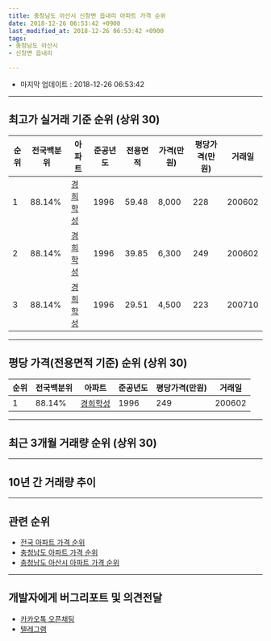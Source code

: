 ```yaml
---
title: 충청남도 아산시 신창면 읍내리 아파트 가격 순위
date: 2018-12-26 06:53:42 +0900
last_modified_at: 2018-12-26 06:53:42 +0900
tags:
- 충청남도 아산시
- 신창면 읍내리

---
```


* 마지막 업데이트 : 2018-12-26 06:53:42

---

## 최고가 실거래 기준 순위 (상위 30)


|순위|전국백분위|아파트|준공년도|전용면적|가격(만원)|평당가격(만원)|거래일|
|---|---|---|---|---|---|---|---|
|1|88.14%|[경희학성](https://search.naver.com/search.naver?query=%EC%B6%A9%EC%B2%AD%EB%82%A8%EB%8F%84+%EC%95%84%EC%82%B0%EC%8B%9C+%EC%8B%A0%EC%B0%BD%EB%A9%B4+%EC%9D%8D%EB%82%B4%EB%A6%AC+%EA%B2%BD%ED%9D%AC%ED%95%99%EC%84%B1)|1996|59.48|8,000|228|200602|
|2|88.14%|[경희학성](https://search.naver.com/search.naver?query=%EC%B6%A9%EC%B2%AD%EB%82%A8%EB%8F%84+%EC%95%84%EC%82%B0%EC%8B%9C+%EC%8B%A0%EC%B0%BD%EB%A9%B4+%EC%9D%8D%EB%82%B4%EB%A6%AC+%EA%B2%BD%ED%9D%AC%ED%95%99%EC%84%B1)|1996|39.85|6,300|249|200602|
|3|88.14%|[경희학성](https://search.naver.com/search.naver?query=%EC%B6%A9%EC%B2%AD%EB%82%A8%EB%8F%84+%EC%95%84%EC%82%B0%EC%8B%9C+%EC%8B%A0%EC%B0%BD%EB%A9%B4+%EC%9D%8D%EB%82%B4%EB%A6%AC+%EA%B2%BD%ED%9D%AC%ED%95%99%EC%84%B1)|1996|29.51|4,500|223|200710|


---

## 평당 가격(전용면적 기준) 순위 (상위 30)


|순위|전국백분위|아파트|준공년도|평당가격(만원)|거래일|
|---|---|---|---|---|---|
|1|88.14%|[경희학성](https://search.naver.com/search.naver?query=%EC%B6%A9%EC%B2%AD%EB%82%A8%EB%8F%84+%EC%95%84%EC%82%B0%EC%8B%9C+%EC%8B%A0%EC%B0%BD%EB%A9%B4+%EC%9D%8D%EB%82%B4%EB%A6%AC+%EA%B2%BD%ED%9D%AC%ED%95%99%EC%84%B1)|1996|249|200602|


---

## 최근 3개월 거래량 순위 (상위 30)


<div style="width:100%;">
    <canvas id="deal_count_ranking" height="250"></canvas>
</div>


<script>
new Chart(document.getElementById("deal_count_ranking"), {
    type: 'horizontalBar',
    data: {
        labels: ['경희학성'],
        datasets: [{
            label: '실거래 수',
            data: [10],
            borderColor: "rgba(255, 0, 128, 1)",
            backgroundColor: "rgba(255, 0, 128, 0.5)",
            fill: false,
        }]
    },
    options: {
        responsive: true,
        title: {
            display: true,
            text: '최근 3개월 거래량 순위'
        },
        tooltips: {
            mode: 'index',
            intersect: false,
            callbacks: {
                title: function(tooltipItems, data) {
                    return "실거래 수:";
                },
                label: function(tooltipItem, data) {
                    return data.labels[tooltipItem.index] + ": " + tooltipItem.xLabel;
                }
            }
        },
        hover: {
            mode: 'nearest',
            intersect: true
        },
        scales: {
            xAxes: [{
                display: true,
                scaleLabel: {
                    display: true,
                    labelString: '실거래 수'
                },
                ticks: {
                    suggestedMin: 0,
                }
            }],
            yAxes: [{
                display: true,
                ticks: {
                    autoSkip: false,
                    callback: function(value, index, values) {
                        if (value.length > 15)
                            return value.substr(0, 13) + "...";
                        else
                            return value;
                    }
                },
                scaleLabel: {
                    display: false,
                }
            }]
        }
    }
});

</script>


---

## 10년 간 거래량 추이


<div style="width:100%;">
    <canvas id="deal_progress" height="250"></canvas>
</div>

<script>
new Chart(document.getElementById("deal_progress"), {
    type: 'line',
    data: {
        labels: ['200812','200901','200902','200903','200904','200905','200906','200907','200908','200909','200910','200911','200912','201001','201002','201003','201004','201005','201006','201007','201008','201009','201010','201011','201012','201101','201102','201103','201104','201105','201106','201107','201108','201109','201110','201111','201112','201201','201202','201203','201204','201205','201206','201207','201208','201209','201210','201211','201212','201301','201302','201303','201304','201305','201306','201307','201308','201309','201310','201311','201312','201401','201402','201403','201404','201405','201406','201407','201408','201409','201410','201411','201412','201501','201502','201503','201504','201505','201506','201507','201508','201509','201510','201511','201512','201601','201602','201603','201604','201605','201606','201607','201608','201609','201610','201611','201612','201701','201702','201703','201704','201705','201706','201707','201708','201709','201710','201711','201712','201801','201802','201803','201804','201805','201806','201807','201808','201809','201810','201811','201812'],
        datasets: [{
            label: '실거래 수',
            pointRadius: 1,
            data: [6, 13, 8, 2, 10, 26, 8, 4, 5, 5, 1, 5, 4, 5, 0, 7, 2, 3, 5, 3, 2, 5, 2, 0, 4, 2, 6, 13, 7, 1, 9, 8, 1, 3, 3, 14, 10, 8, 6, 3, 4, 18, 3, 2, 1, 1, 3, 1, 7, 7, 9, 12, 20, 9, 8, 3, 3, 10, 1, 1, 8, 18, 7, 4, 7, 4, 9, 3, 1, 2, 4, 2, 9, 18, 5, 4, 6, 7, 4, 4, 1, 6, 3, 3, 6, 8, 3, 3, 6, 4, 15, 13, 11, 5, 13, 9, 13, 6, 11, 12, 2, 7, 10, 11, 10, 9, 6, 9, 13, 7, 11, 11, 5, 4, 8, 2, 6, 6, 4, 6, 0],
            borderColor: "rgba(255, 201, 14, 1)",
            backgroundColor: "rgba(255, 201, 14, 0.5)",
            fill: true,
        }]
    },
    options: {
        responsive: true,
        title: {
            display: true,
            text: '10년간 거래량 추이'
        },
        tooltips: {
            mode: 'index',
            intersect: false,
        },
        hover: {
            mode: 'nearest',
            intersect: true
        },
        scales: {
            xAxes: [{
                display: true,
                scaleLabel: {
                    display: true,
                    labelString: '년/월'
                }
            }],
            yAxes: [{
                display: true,
                ticks: {
                    suggestedMin: 0,
                },
                scaleLabel: {
                    display: true,
                    labelString: '실거래 수'
                }
            }]
        }
    }
});

</script>


---

## 관련 순위

- [전국 아파트 가격 순위](https://inasie.github.io/apt-ranking/전국)
- [충청남도 아파트 가격 순위](https://inasie.github.io/apt-ranking/충청남도)
- [충청남도 아산시 아파트 가격 순위](https://inasie.github.io/apt-ranking/충청남도-아산시)


---

## 개발자에게 버그리포트 및 의견전달

- [카카오톡 오픈채팅](https://open.kakao.com/o/gLJUAP4)
- [텔레그램](https://t.me/inasie)

